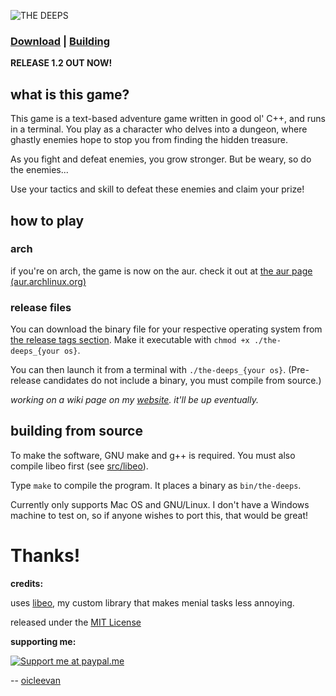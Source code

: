 <!-- such a cool logo, huh -->
![THE DEEPS](https://i.ibb.co/kJjV5jH/2021-09-18-16-22.png "THE DEEPS")

### [Download](https://github.com/oicleevan/the-deeps/releases/latest) | [Building](https://gitlab.com/oicleevan/the-deeps#building-from-source)

**RELEASE 1.2 OUT NOW!**

## what is this game?

This game is a text-based adventure game written in good ol' C++, and runs in a terminal. You play as a character who delves into a dungeon, where ghastly enemies hope to stop you from finding the hidden treasure.

As you fight and defeat enemies, you grow stronger. But be weary, so do the enemies...

Use your tactics and skill to defeat these enemies and claim your prize!

## how to play

### arch

if you're on arch, the game is now on the aur. check it out at [the aur page (aur.archlinux.org)](https://aur.archlinux.org/packages/the-deeps/)

### release files

You can download the binary file for your respective operating system from [the release tags section](https://gitlab.com/oicleevan/the-deeps/-/releases/). Make it executable with `chmod +x ./the-deeps_{your os}`. 

You can then launch it from a terminal with `./the-deeps_{your os}`. (Pre-release candidates do not include a binary, you must compile from source.)

*working on a wiki page on my [website](https://oicleevan.xyz). it'll be up eventually.*

## building from source

To make the software, GNU make and g++ is required. You must also compile libeo first (see [src/libeo](src/libeo)).

Type `make` to compile the program. It places a binary as `bin/the-deeps`.

Currently only supports Mac OS and GNU/Linux. I don't have a Windows machine to test on, so if anyone wishes to port this, that would be great!

# Thanks!

**credits:**

uses [libeo](src/libeo), my custom library that makes menial tasks less annoying.

released under the [MIT License](https://github.com/git/git-scm.com/blob/main/MIT-LICENSE.txt)

**supporting me:**

[![Support me at paypal.me](https://www.zahlungsverkehrsfragen.de/wp-content/uploads/2018/10/paypalme.png "Support me at paypal.me")](https://paypal.me/eoicle)

-- [oicleevan](https://oicleevan.xyz)
